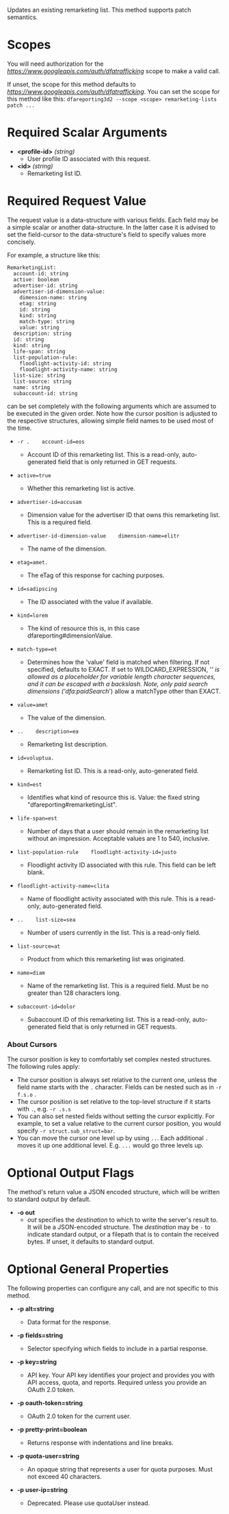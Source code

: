 Updates an existing remarketing list. This method supports patch semantics.
# Scopes

You will need authorization for the *https://www.googleapis.com/auth/dfatrafficking* scope to make a valid call.

If unset, the scope for this method defaults to *https://www.googleapis.com/auth/dfatrafficking*.
You can set the scope for this method like this: `dfareporting3d2 --scope <scope> remarketing-lists patch ...`
# Required Scalar Arguments
* **&lt;profile-id&gt;** *(string)*
    - User profile ID associated with this request.
* **&lt;id&gt;** *(string)*
    - Remarketing list ID.
# Required Request Value

The request value is a data-structure with various fields. Each field may be a simple scalar or another data-structure.
In the latter case it is advised to set the field-cursor to the data-structure's field to specify values more concisely.

For example, a structure like this:
```
RemarketingList:
  account-id: string
  active: boolean
  advertiser-id: string
  advertiser-id-dimension-value:
    dimension-name: string
    etag: string
    id: string
    kind: string
    match-type: string
    value: string
  description: string
  id: string
  kind: string
  life-span: string
  list-population-rule:
    floodlight-activity-id: string
    floodlight-activity-name: string
  list-size: string
  list-source: string
  name: string
  subaccount-id: string

```

can be set completely with the following arguments which are assumed to be executed in the given order. Note how the cursor position is adjusted to the respective structures, allowing simple field names to be used most of the time.

* `-r .    account-id=eos`
    - Account ID of this remarketing list. This is a read-only, auto-generated field that is only returned in GET requests.
* `active=true`
    - Whether this remarketing list is active.
* `advertiser-id=accusam`
    - Dimension value for the advertiser ID that owns this remarketing list. This is a required field.
* `advertiser-id-dimension-value    dimension-name=elitr`
    - The name of the dimension.
* `etag=amet.`
    - The eTag of this response for caching purposes.
* `id=sadipscing`
    - The ID associated with the value if available.
* `kind=lorem`
    - The kind of resource this is, in this case dfareporting#dimensionValue.
* `match-type=et`
    - Determines how the &#39;value&#39; field is matched when filtering. If not specified, defaults to EXACT. If set to WILDCARD_EXPRESSION, &#39;*&#39; is allowed as a placeholder for variable length character sequences, and it can be escaped with a backslash. Note, only paid search dimensions (&#39;dfa:paidSearch*&#39;) allow a matchType other than EXACT.
* `value=amet`
    - The value of the dimension.

* `..    description=ea`
    - Remarketing list description.
* `id=voluptua.`
    - Remarketing list ID. This is a read-only, auto-generated field.
* `kind=est`
    - Identifies what kind of resource this is. Value: the fixed string &#34;dfareporting#remarketingList&#34;.
* `life-span=est`
    - Number of days that a user should remain in the remarketing list without an impression. Acceptable values are 1 to 540, inclusive.
* `list-population-rule    floodlight-activity-id=justo`
    - Floodlight activity ID associated with this rule. This field can be left blank.
* `floodlight-activity-name=clita`
    - Name of floodlight activity associated with this rule. This is a read-only, auto-generated field.

* `..    list-size=sea`
    - Number of users currently in the list. This is a read-only field.
* `list-source=at`
    - Product from which this remarketing list was originated.
* `name=diam`
    - Name of the remarketing list. This is a required field. Must be no greater than 128 characters long.
* `subaccount-id=dolor`
    - Subaccount ID of this remarketing list. This is a read-only, auto-generated field that is only returned in GET requests.


### About Cursors

The cursor position is key to comfortably set complex nested structures. The following rules apply:

* The cursor position is always set relative to the current one, unless the field name starts with the `.` character. Fields can be nested such as in `-r f.s.o` .
* The cursor position is set relative to the top-level structure if it starts with `.`, e.g. `-r .s.s`
* You can also set nested fields without setting the cursor explicitly. For example, to set a value relative to the current cursor position, you would specify `-r struct.sub_struct=bar`.
* You can move the cursor one level up by using `..`. Each additional `.` moves it up one additional level. E.g. `...` would go three levels up.


# Optional Output Flags

The method's return value a JSON encoded structure, which will be written to standard output by default.

* **-o out**
    - *out* specifies the *destination* to which to write the server's result to.
      It will be a JSON-encoded structure.
      The *destination* may be `-` to indicate standard output, or a filepath that is to contain the received bytes.
      If unset, it defaults to standard output.
# Optional General Properties

The following properties can configure any call, and are not specific to this method.

* **-p alt=string**
    - Data format for the response.

* **-p fields=string**
    - Selector specifying which fields to include in a partial response.

* **-p key=string**
    - API key. Your API key identifies your project and provides you with API access, quota, and reports. Required unless you provide an OAuth 2.0 token.

* **-p oauth-token=string**
    - OAuth 2.0 token for the current user.

* **-p pretty-print=boolean**
    - Returns response with indentations and line breaks.

* **-p quota-user=string**
    - An opaque string that represents a user for quota purposes. Must not exceed 40 characters.

* **-p user-ip=string**
    - Deprecated. Please use quotaUser instead.
